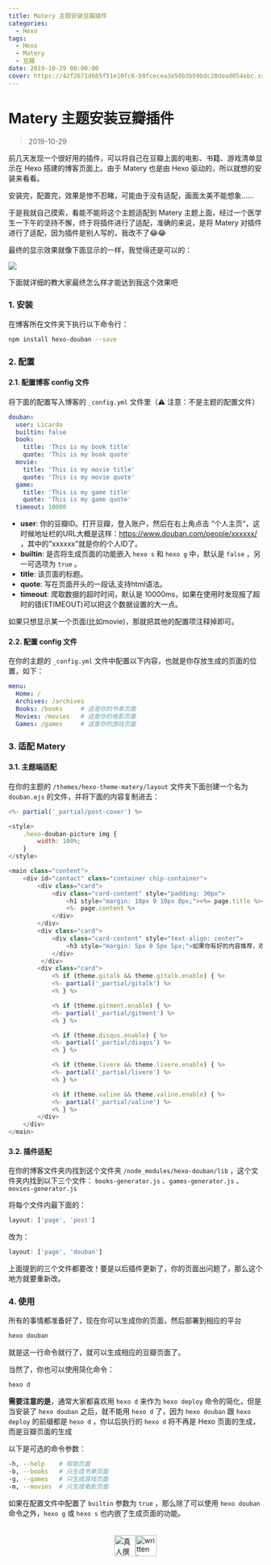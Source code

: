 ```yaml
---
title: Matery 主题安装豆瓣插件
categories:
  - Hexo
tags:
  - Hexo
  - Matery
  - 豆瓣
date: 2019-10-29 00:00:00
cover: https://42f2671d685f51e10fc6-b9fcecea3e50b3b59bdc28dead054ebc.ssl.cf5.rackcdn.com/illustrations/wordpress_utxt.svg
---
```


# Matery 主题安装豆瓣插件

> 2019-10-29

前几天发现一个很好用的插件，可以将自己在豆瓣上面的电影、书籍、游戏清单显示在 Hexo 搭建的博客页面上。由于 Matery 也是由 Hexo 驱动的，所以就想的安装来看看。

安装完，配置完，效果是惨不忍睹，可能由于没有适配，画面太美不能想象......

于是我就自己摸索，看能不能将这个主题适配到 Matery 主题上面，经过一个医学生一下午的坚持不懈，终于将插件进行了适配，准确的来说，是将 Matery 对插件进行了适配，因为插件是别人写的，我改不了😂😂

最终的显示效果就像下面显示的一样，我觉得还是可以的：

![](https://cdn.jsdelivr.net/gh/L1cardo/Image-Hosting@master/uPic/Matery豆瓣插件展示.png)

下面就详细的教大家最终怎么样才能达到我这个效果吧

### 1. 安装

在博客所在文件夹下执行以下命令行：

```bash
npm install hexo-douban --save
```

### 2. 配置

#### 2.1. 配置博客 config 文件

将下面的配置写入博客的 `_config.yml` 文件里（⚠️ 注意：不是主题的配置文件）

```yaml
douban:
  user: Licardo
  builtin: false
  book:
    title: 'This is my book title'
    quote: 'This is my book quote'
  movie:
    title: 'This is my movie title'
    quote: 'This is my movie quote'
  game:
    title: 'This is my game title'
    quote: 'This is my game quote'
  timeout: 10000
```

- **user**: 你的豆瓣ID。打开豆瓣，登入账户，然后在右上角点击 ”个人主页“，这时候地址栏的URL大概是这样：https://www.douban.com/people/xxxxxx/ ，其中的"xxxxxx"就是你的个人ID了。
- **builtin**: 是否将生成页面的功能嵌入 `hexo s` 和 `hexo g` 中，默认是 `false` ，另一可选项为 `true` 。
- **title**: 该页面的标题。
- **quote**: 写在页面开头的一段话,支持html语法。
- **timeout**: 爬取数据的超时时间，默认是 10000ms，如果在使用时发现报了超时的错(ETIMEOUT)可以把这个数据设置的大一点。

如果只想显示某一个页面(比如movie)，那就把其他的配置项注释掉即可。

#### 2.2. 配置 config 文件

在你的主题的 `_config.yml` 文件中配置以下内容，也就是你存放生成的页面的位置，如下：

```yaml
menu:
  Home: /
  Archives: /archives
  Books: /books     # 这是你的书单页面
  Movies: /movies   # 这是你的电影页面
  Games: /games     # 这是你的游戏页面
```

### 3. 适配 Matery

#### 3.1. 主题端适配

在你的主题的 `/themes/hexo-theme-matery/layout` 文件夹下面创建一个名为 `douban.ejs` 的文件，并将下面的内容复制进去：

```javascript
<%- partial('_partial/post-cover') %>

<style>
    .hexo-douban-picture img {
        width: 100%;
    }
</style>

<main class="content">
    <div id="contact" class="container chip-container">
        <div class="card">
            <div class="card-content" style="padding: 30px">
                <h1 style="margin: 10px 0 10px 0px;"><%= page.title %></h1>
                <%- page.content %>
            </div>
        </div>
        <div class="card">
            <div class="card-content" style="text-align: center">
                <h3 style="margin: 5px 0 5px 5px;">如果你有好的内容推荐，欢迎在下面留言！</h3>
            </div>
         </div>
        <div class="card">
            <% if (theme.gitalk && theme.gitalk.enable) { %>
            <%- partial('_partial/gitalk') %>
            <% } %>

            <% if (theme.gitment.enable) { %>
            <%- partial('_partial/gitment') %>
            <% } %>

            <% if (theme.disqus.enable) { %>
            <%- partial('_partial/disqus') %>
            <% } %>

            <% if (theme.livere && theme.livere.enable) { %>
            <%- partial('_partial/livere') %>
            <% } %>

            <% if (theme.valine && theme.valine.enable) { %>
            <%- partial('_partial/valine') %>
            <% } %>
        </div>
    </div>
</main>
```

#### 3.2. 插件适配

在你的博客文件夹内找到这个文件夹 `/node_modules/hexo-douban/lib` ，这个文件夹内找到以下三个文件： `books-generator.js` 、`games-generator.js` 、`movies-generator.js` 

将每个文件内最下面的：

```javascript
layout: ['page', 'post']
```

改为：

```javascript
layout: ['page', 'douban']
```

上面提到的三个文件都要改！要是以后插件更新了，你的页面出问题了，那么这个地方就要重新改。

### 4. 使用

所有的事情都准备好了，现在你可以生成你的页面，然后部署到相应的平台

```bash
hexo douban
```

就是这一行命令就行了，就可以生成相应的豆瓣页面了。

当然了，你也可以使用简化命令：

```bash
hexo d
```

**需要注意的是**，通常大家都喜欢用 `hexo d` 来作为 `hexo deploy` 命令的简化，但是当安装了 `hexo douban` 之后，就不能用 `hexo d` 了，因为 `hexo douban` 跟 `hexo deploy` 的前缀都是 `hexo d` ，你以后执行的 `hexo d` 将不再是 Hexo 页面的生成，而是豆瓣页面的生成

以下是可选的命令参数：

```bash
-h, --help    # 帮助页面
-b, --books   # 只生成书单页面
-g, --games   # 只生成游戏页面
-m, --movies  # 只生成电影页面
```

如果在配置文件中配置了 `builtin` 参数为 `true` ，那么除了可以使用 `hexo douban` 命令之外，`hexo g` 或 `hexo s` 也内嵌了生成页面的功能。

<div style="display: flex; justify-content: center; align-items: center; padding: 20px 100px 0px 100px;">
  <img src="https://mirror.ghproxy.com/https://raw.githubusercontent.com/L1cardo/l1cardo.github.io/blog/themes/butterfly/source/img/notbyai_cn.png" alt="真人撰写" style="height: 42px;">
  <img src="https://mirror.ghproxy.com/https://raw.githubusercontent.com/L1cardo/l1cardo.github.io/blog/themes/butterfly/source/img/notbyai_en.png" alt="written by human" style="height: 42px;">
</div>
